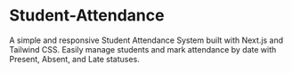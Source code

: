 # Student-Attendance
A simple and responsive Student Attendance System built with Next.js and Tailwind CSS. Easily manage students and mark attendance by date with Present, Absent, and Late statuses.
